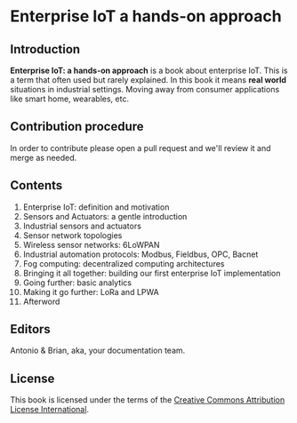 # Enterprise IoT a hands-on approach

## Introduction 

**Enterprise IoT: a hands-on approach** is a book about enterprise
IoT. This is a term that often used but rarely explained. In this book
it means **real world** situations in industrial settings. Moving away
from consumer applications like smart home, wearables, etc.

## Contribution procedure

In order to contribute please open a pull request and we'll review it
and merge as needed.

## Contents

 1. Enterprise IoT: definition and motivation
 2. Sensors and Actuators: a gentle introduction
 3. Industrial sensors and actuators
 4. Sensor network topologies
 5. Wireless sensor networks: 6LoWPAN
 6. Industrial automation protocols: Modbus, Fieldbus, OPC, Bacnet
 7. Fog computing: decentralized computing architectures
 8. Bringing it all together: building our first enterprise IoT implementation
 9. Going further: basic analytics
 10. Making it go further: LoRa and LPWA 
 11. Afterword

## Editors

Antonio & Brian, aka, your documentation team.

## License

This book is licensed under the terms of the
[Creative Commons Attribution License International](https://creativecommons.org/licenses/by/4.0/).
